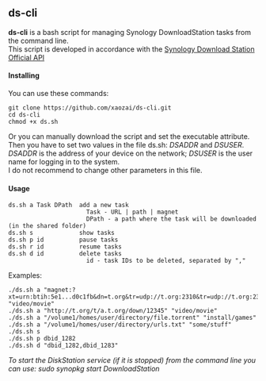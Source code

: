 ## ds-cli
**ds-cli** is a bash script for managing Synology DownloadStation tasks from the command line.  
This script is developed in accordance with the [Synology Download Station Official API](http://download.synology.com/download/Document/DeveloperGuide/Synology_Download_Station_Web_API.pdf "Synology Download Station Official API")

#### Installing
You can use these commands:
```
git clone https://github.com/xaozai/ds-cli.git
cd ds-cli
chmod +x ds.sh
```
Or you can manually download the script and set the executable attribute.  
Then you have to set two values in the file ds.sh: *DSADDR* and *DSUSER*.  
*DSADDR* is the address of your device on the network; *DSUSER* is the user name for logging in to the system.  
I do not recommend to change other parameters in this file.


#### Usage
```
ds.sh a Task DPath	add a new task
					  Task - URL | path | magnet
					  DPath - a path where the task will be downloaded (in the shared folder)
ds.sh s				show tasks
ds.sh p id			pause tasks
ds.sh r id			resume tasks
ds.sh d id			delete tasks
					  id - task IDs to be deleted, separated by ","
```

Examples:
```
./ds.sh a "magnet:?xt=urn:btih:5e1...d0c1fb&dn=t.org&tr=udp://t.org:2310&tr=udp://t.org:2310&tr=rt.loc/announce" "video/movie"
./ds.sh a "http://t.org/t/a.t.org/down/12345" "video/movie"
./ds.sh a "/volume1/homes/user/directory/file.torrent" "install/games"
./ds.sh a "/volume1/homes/user/directory/urls.txt" "some/stuff"
./ds.sh s
./ds.sh p dbid_1282
./ds.sh d "dbid_1282,dbid_1283"
```

*To start the DiskStation service (if it is stopped) from the command line you can use: sudo synopkg start DownloadStation*
